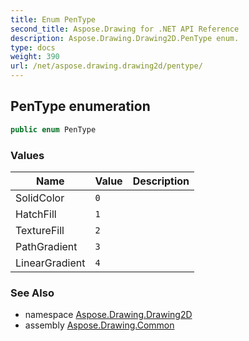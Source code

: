 ```yaml
---
title: Enum PenType
second_title: Aspose.Drawing for .NET API Reference
description: Aspose.Drawing.Drawing2D.PenType enum. 
type: docs
weight: 390
url: /net/aspose.drawing.drawing2d/pentype/
---
```

## PenType enumeration

```csharp
public enum PenType
```

### Values

| Name | Value | Description |
| --- | --- | --- |
| SolidColor | `0` |  |
| HatchFill | `1` |  |
| TextureFill | `2` |  |
| PathGradient | `3` |  |
| LinearGradient | `4` |  |

### See Also

* namespace [Aspose.Drawing.Drawing2D](../../aspose.drawing.drawing2d/)
* assembly [Aspose.Drawing.Common](../../)


